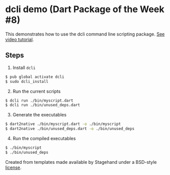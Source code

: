 # dcli demo (Dart Package of the Week #8)

This demonstrates how to use the dcli command line scripting package. [See video tutorial](https://youtu.be/z99IxxWmD1Q).

## Steps

1. Install `dcli`
```bash
$ pub global activate dcli
$ sudo dcli_install
```

2. Run the current scripts
```bash
$ dcli run ./bin/myscript.dart
$ dcli run ./bin/unused_deps.dart
```

3. Generate the executables
```bash
$ dart2native ./bin/myscript.dart -o ./bin/myscript
$ dart2native ./bin/unused_deps.dart -o ./bin/unused_deps
```

4. Run the compiled executables
```bash
$ ./bin/myscript
$ ./bin/unused_deps
```

Created from templates made available by Stagehand under a BSD-style
[license](https://github.com/dart-lang/stagehand/blob/master/LICENSE).
